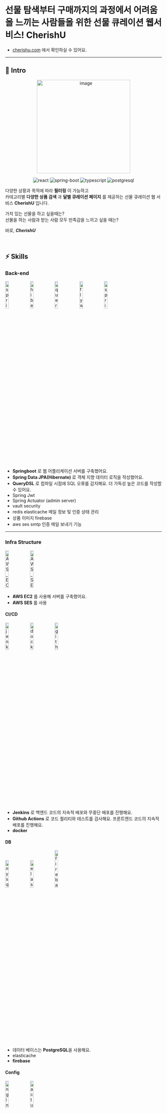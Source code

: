 # 선물 탐색부터 구매까지의 과정에서 어려움을 느끼는 사람들을 위한 선물 큐레이션 웹서비스! CherishU

- [cherishu.com](https://cherishu.web.app/) 에서 확인하실 수 있어요.

---

## 🍻 Intro

<p align="center">
  <img width="300" alt="image" src="https://github.com/lielocks/CherishU/assets/107406265/2f010dcf-b13b-457d-82fe-bf636fd834dd">
</p>
<p align="center">
  <img src="https://img.shields.io/badge/react-v17.0.2-9cf?logo=react" alt="react" />
  <img src="https://img.shields.io/badge/spring_boot-v3.0.4-green?logo=springboot"  alt="spring-boot" />
  <img src="https://img.shields.io/badge/typescript-v4.3.5-blue?logo=typescript" alt="typescript"/>
  <img src="https://img.shields.io/badge/postgresql-v12-blue?logo=postgresql" alt="postgresql"/>
</p>


다양한 상황과 목적에 따라 **필터링** 이 가능하고 </br>
카테고리별 **다양한 상품 검색** 과 **달별 큐레이션 페이지** 를 제공하는 선물 큐레이션 웹 서비스 **CherishU** 입니다. 

가치 있는 선물을 하고 싶을때는? </br>
선물을 하는 사람과 받는 사람 모두 만족감을 느끼고 싶을 때는?

바로, ***CherishU***


</br>


## ⚡️ Skills



### Back-end

<p>
  <img src="https://user-images.githubusercontent.com/52682603/138834253-9bcd8b12-241f-41b2-85c4-d723a16bdb58.png" alt="spring_boot" width=15%>
  <img src="https://user-images.githubusercontent.com/52682603/138834267-c86e4b93-d826-4fd4-bcc8-1294f615a82d.png" alt="hibernate" width=15%>
  <img src="https://user-images.githubusercontent.com/52682603/138834280-73acd37b-97ef-4136-b58e-6138eb4fcc46.png" alt="query_dsl" width=15%>
  <img src="https://user-images.githubusercontent.com/52682603/138834265-5e9d309b-6b78-4c5e-adf3-981f705b7042.png" alt="flyway" width=15%>
  <img src="https://user-images.githubusercontent.com/52682603/138834240-a4d7218f-db96-4c51-83f5-9b80f6d38758.png" alt="spring_rest_docs" width=15%>
</p>

- **Springboot** 로 웹 어플리케이션 서버를 구축했어요.
- **Spring Data JPA(Hibernate)** 로 객체 지향 데이터 로직을 작성했어요.
- **QueryDSL** 로 컴파일 시점에 SQL 오류를 감지해요. 더 가독성 높은 코드를 작성할 수 있어요.
- Spring Jwt
- Spring Actuator (admin server)
- vault security 
- redis elasticache 메일 정보 및 인증 상태 관리
- 상품 이미지 firebase
- aws ses smtp 인증 메일 보내기 기능

---

### Infra Structure

<p>
  <img src="https://github.com/lielocks/CherishU/assets/107406265/e3dfc271-c192-4a84-90cd-3274a04f2690" alt="AWS_EC2" width=15% height="120">
  <img src="https://github.com/lielocks/CherishU/assets/107406265/a45081d1-3fab-4cbb-83b4-b3cac5f2589c" alt="AWS_SES" width=15% height="120">
</p>

- **AWS EC2** 를 사용해 서버를 구축했어요.
- **AWS SES** 를 사용


#### CI/CD

<p>
  <img src="https://user-images.githubusercontent.com/52682603/138834259-b48d26eb-b6e8-490c-a839-450d8ab9bfd2.png" alt="jenkins" width=15%>
  <img src="https://github.com/lielocks/CherishU/assets/107406265/f33f267c-1cb5-486a-8ad7-42c2afab3b24" alt="docker" width=15%>
  <img src="https://user-images.githubusercontent.com/52682603/138834229-e8a9dcb0-bdb8-4aec-9a3e-be1f9ff44149.png" alt="github_actions" width=15%>
</p>

- **Jenkins** 로 백엔드 코드의 지속적 배포와 무중단 배포를 진행해요.
- **Github Actions** 로 코드 퀄리티와 테스트를 검사해요. 프론트엔드 코드의 지속적 배포를 진행해요.
- **docker**

#### DB

<p>
  <img src="https://github.com/lielocks/CherishU/assets/107406265/abdae15f-4b59-4ed3-ba43-2d670ce3618a" alt="mysql" width=15%>
  <img src="https://github.com/lielocks/CherishU/assets/107406265/235396b4-a0e9-4af9-9c83-8e519ebb80ba" alt="elasticache" width=15%>
  <img src="https://github.com/lielocks/CherishU/assets/107406265/bf1b34b5-550b-4854-84e0-9ebe705eccb9" alt="firebase" width=15% height="120">
</p>

- 데이터 베이스는 **PostgreSQL**을 사용해요.
- elasticache
- **firebase**

#### Config

<p>
  <img src="https://github.com/lielocks/CherishU/assets/107406265/b536099d-90a6-4acf-8316-cf15424667fc" alt="nginx" width=15%>
  <img src="https://github.com/lielocks/CherishU/assets/107406265/29c36dca-021b-43f6-b6e4-ec82ab5f6da7" alt="actuator" width=15%>
</p>

- **vault**
- spring actuator

</br>


## 🌈 Members
|             [신봉규](https://github.com/shinb-bong)             |             [김용현](https://github.com/facewise)             |              [김아리](https://github.com/lielocks)               |
| :----------------------------------------------------------: | :----------------------------------------------------------: | :----------------------------------------------------------: |
| <img src="https://github.com/lielocks/CherishU/assets/107406265/c4def301-1ac9-42d1-8ff4-336836a784f6" width=200px alt="_"/> | <img src="https://avatars.githubusercontent.com/u/62998666?v=4" width=200px alt="_"> | <img src="https://avatars.githubusercontent.com/u/107406265?v=4" width=200px alt="_"> |
|                           백엔드                           |                           백엔드                           |                           백엔드                           |
